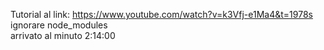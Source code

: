 Tutorial al link: https://www.youtube.com/watch?v=k3Vfj-e1Ma4&t=1978s
<br>
ignorare node_modules
<br>
arrivato al minuto 2:14:00 